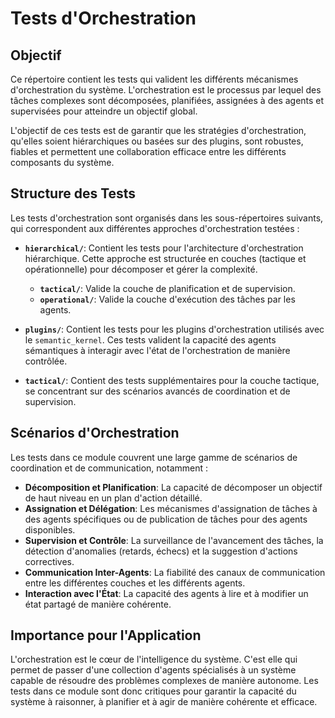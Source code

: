 # Tests d'Orchestration

## Objectif

Ce répertoire contient les tests qui valident les différents mécanismes d'orchestration du système. L'orchestration est le processus par lequel des tâches complexes sont décomposées, planifiées, assignées à des agents et supervisées pour atteindre un objectif global.

L'objectif de ces tests est de garantir que les stratégies d'orchestration, qu'elles soient hiérarchiques ou basées sur des plugins, sont robustes, fiables et permettent une collaboration efficace entre les différents composants du système.

## Structure des Tests

Les tests d'orchestration sont organisés dans les sous-répertoires suivants, qui correspondent aux différentes approches d'orchestration testées :

-   **`hierarchical/`**: Contient les tests pour l'architecture d'orchestration hiérarchique. Cette approche est structurée en couches (tactique et opérationnelle) pour décomposer et gérer la complexité.
    -   **`tactical/`**: Valide la couche de planification et de supervision.
    -   **`operational/`**: Valide la couche d'exécution des tâches par les agents.

-   **`plugins/`**: Contient les tests pour les plugins d'orchestration utilisés avec le `semantic_kernel`. Ces tests valident la capacité des agents sémantiques à interagir avec l'état de l'orchestration de manière contrôlée.

-   **`tactical/`**: Contient des tests supplémentaires pour la couche tactique, se concentrant sur des scénarios avancés de coordination et de supervision.

## Scénarios d'Orchestration

Les tests dans ce module couvrent une large gamme de scénarios de coordination et de communication, notamment :

-   **Décomposition et Planification**: La capacité de décomposer un objectif de haut niveau en un plan d'action détaillé.
-   **Assignation et Délégation**: Les mécanismes d'assignation de tâches à des agents spécifiques ou de publication de tâches pour des agents disponibles.
-   **Supervision et Contrôle**: La surveillance de l'avancement des tâches, la détection d'anomalies (retards, échecs) et la suggestion d'actions correctives.
-   **Communication Inter-Agents**: La fiabilité des canaux de communication entre les différentes couches et les différents agents.
-   **Interaction avec l'État**: La capacité des agents à lire et à modifier un état partagé de manière cohérente.

## Importance pour l'Application

L'orchestration est le cœur de l'intelligence du système. C'est elle qui permet de passer d'une collection d'agents spécialisés à un système capable de résoudre des problèmes complexes de manière autonome. Les tests dans ce module sont donc critiques pour garantir la capacité du système à raisonner, à planifier et à agir de manière cohérente et efficace.
